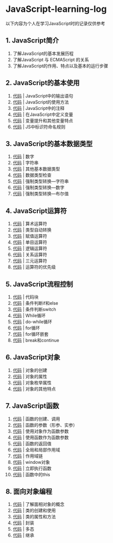 # JavaScript-learning-log

以下内容为个人在学习JavaScript时的记录仅供参考

## 1. JavaScript简介

1. 了解JavaScript的基本发展历程
2. 了解JavaScript 与 ECMAScript 的关系
3. 了解JavaScript的作用、特点以及基本的运行步骤

## 2. JavaScript的基本使用

1. [代码](other-case/1-helloworld.html) | JavaScript中的输出语句
2. [代码](other-case/2-js-introduce-method.html) | JavaScript的使用方法
3. [代码](other-case/2-js-introduce-method.html) | JavaScript中的注释
4. [代码](other-case/3-variable.html) | 在JavaScript中定义变量
5. [代码](other-case/4-variable-attribute.html) | 变量提升和其他变量特点
6. [代码](other-case/5-identifier.html) | JS中标识符命名规则

## 3. JavaScript的基本数据类型

1. [代码](other-case/6-DateType-number.html) | 数字
2. [代码](other-case/7-DateType-string.html) | 字符串
3. [代码](other-case/8-DateType-other.html) | 其他基本数据类型
4. [代码](other-case/9-DateType-check.html) | 数据类型检查
5. [代码](other-case/10-DateType-change-string.html) | 强制类型转换—字符串
6. [代码](other-case/11-DateType-change-number.html) | 强制类型转换—数字
7. [代码](other-case/12-DateType-change-boolean.html) | 强制类型转换—布尔值

## 4. JavaScript运算符

1. [代码](other-case/13-Arithmetic-operator.html) | 算术运算符
2. [代码](other-case/14-DateType-auto-change.html) | 类型自动转换
3. [代码](other-case/15-Assignment-Operators.html) | 赋值运算符
4. [代码](other-case/16-Unary-Operator.html) | 单目运算符
5. [代码](other-case/17-Logical-Operators.html) | 逻辑运算符
6. [代码](other-case/18-Relational-Operators.html) | 关系运算符
7. [代码](other-case/19-Ternary-Operator.html) | 三元运算符
8. [代码](other-case/20-Operator-Priority.html) | 运算符的优先级

## 5. JavaScript流程控制

1. [代码](other-case/21-Code-Block.html) | 代码块  
2. [代码](other-case/22-Conditional-Judgment.html) | 条件判断if和else
3. [代码](other-case/23-Switch.html) | 条件判断switch
4. [代码](other-case/24-While.html) | While循环
5. [代码](other-case/25-do-While.html) | do-while循环
6. [代码](other-case/26-for.html) | for循环
7. [代码](other-case/27-for-nest.html) | for循环嵌套
8. [代码](other-case/28-break-continue.html) | break和continue

## 6. JavaScript对象

1. [代码](other-case/29-sample-object.html) | 对象的创建
2. [代码](other-case/30-object-attribute.html) | 对象的属性
2. [代码](other-case/31-Enumeration-Attribute.html) | 对象枚举属性
2. [代码](other-case/32-Quote-DateType.html) | 对象的其他特点

## 7. JavaScript函数

1. [代码](other-case/33-function.html) | 函数的创建、调用
2. [代码](other-case/34-function-parameter.html) | 函数的参数（形参、实参）
3. [代码](other-case/35-function-objectParameter.html) | 使用对象作为函数参数
4. [代码](other-case/36-function-functionParameter.html) | 使用函数作为函数参数
5. [代码](other-case/37-function-return.html) | 函数的返回值
6. [代码](other-case/38-scope.html) | 全局和局部作用域
7. [代码](other-case/39-scope-chain.html) | 作用域链
8. [代码](other-case/40-window-target.html) | window对象
8. [代码](other-case/41-Execute-funciton.html) | 立即执行函数
8. [代码](other-case/42-function-this.html) | 函数中的this

## 8. 面向对象编程

1. [代码](other-case/43-class.html) | 了解面相对象的概念
2. [代码](other-case/44-class-attribute.html) | 类的创建和使用
3. [代码](other-case/45-constructor-function.html) | 类的属性和方法
4. [代码](other-case/46-package.html) | 封装
5. [代码](other-case/47-polymorphic.html) | 多态
5. [代码](other-case/48-extends.html) | 继承